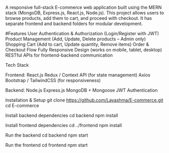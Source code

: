A responsive full-stack E-commerce web application built using the MERN stack (MongoDB, Express.js, React.js, Node.js).
This project allows users to browse products, add them to cart, and proceed with checkout.
It has separate frontend and backend folders for modular development.


#Features
User Authentication & Authorization (Login/Register with JWT)
Product Management (Add, Update, Delete products – Admin only)
Shopping Cart (Add to cart, Update quantity, Remove items)
Order & Checkout Flow
Fully Responsive Design (works on mobile, tablet, desktop)
RESTful APIs for frontend-backend communication


Tech Stack

Frontend:
React.js
Redux / Context API (for state management)
Axios
Bootstrap / TailwindCSS (for responsiveness)

Backend:
Node.js
Express.js
MongoDB + Mongoose
JWT Authentication


Installation & Setup
git clone https://github.com/Layashma/E-commerce.git
cd E-commerce

Install backend dependencies
cd backend
npm install

Install frontend dependencies
cd ../frontend
npm install

Run the backend
cd backend
npm start

Run the frontend
cd frontend
npm start



